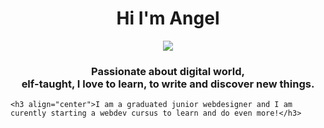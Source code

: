 <h1 align="center">Hi I'm Angel</h1>

<!-- Intro -->

<p style="margin: 15px;" align="center">
    <img src="https://readme-typing-svg.herokuapp.com?duration=2000&color=EBD41B&center=true&vCenter=true&lines=developer+fullstack;coffee+addict;vuejs+for+life">
    <h3 align="center">Passionate about digital world, <br>
    elf-taught, I love to learn, to write and discover new things.</h3>
    
    <h3 align="center">I am a graduated junior webdesigner and I am curently starting a webdev cursus to learn and do even more!</h3>

</p>
